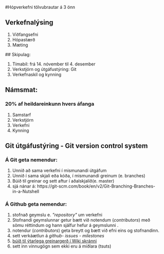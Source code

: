 #Hópverkefni tölvubrautar á 3 önn 

## Verkefnalýsing
<ol>
  <li>Viðfangsefni</li>
  <li>Hópastærð</li>
  <li>Mæting</li>
</ol>
## Skipulag:
<ol>
  <li>Tímabil: frá 14. nóvember til 4. desember</li>
  <li>Verkstjórn og útgáfustýring: Git</li>
  <li>Verkefnaskil og kynning</li>
</ol>

## Námsmat:
### 20% af heildareinkunn hvers áfanga
<ol>
  <li>Samstarf</li>
  <li>Verkstjórn</li>
  <li>Verkefni</li>
  <li>Kynning</li>
</ol>

## Git útgáfustýring - Git version control system 

### Á Git geta nemendur:
<ol>
  <li>Unnið að sama verkefni í mismunandi útgáfum 
  <li>Unnið í sama skjali eða kóða, í mismunandi greinum (e. branches)
  <li>Búið til greinar og sett aftur í aðalskjalið(e. master)</li>
  <li>sjá nánar á: https://git-scm.com/book/en/v2/Git-Branching-Branches-in-a-Nutshell </li>
</ol>

### Á Github geta nemendur:
<ol>
  <li>stofnað geymslu e. <i>"repository"</i> um verkefni</li>
  <li> Stofnandi geymslunnar getur bætt við notendum (<i>contributors</i>) með sömu réttindum og hann sjálfur hefur á geymslunni . </li>
  <li> notendur (<i>contributors</i>) geta breytt og bætt við efni eins og stofnandinn. </li>
  <li>sett verkáætlun á <i> github- issues - milestones</i></li>
  <li><a href="https://github.com/VSH24/3onn_hopverkefni/wiki">búið til ýtarlega greinargerð í Wiki skránni</a></li>
  <li>sett inn vinnugögn sem ekki eru á miðlara (tsuts)</li>
</ol>
